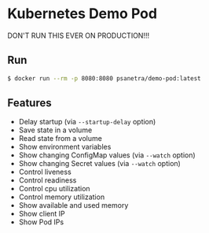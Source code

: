# Kubernetes Demo Pod

DON'T RUN THIS EVER ON PRODUCTION!!!

## Run

```bash
$ docker run --rm -p 8080:8080 psanetra/demo-pod:latest
```

## Features

* Delay startup (via `--startup-delay` option)
* Save state in a volume
* Read state from a volume
* Show environment variables
* Show changing ConfigMap values (via `--watch` option)
* Show changing Secret values (via `--watch` option)
* Control liveness
* Control readiness
* Control cpu utilization
* Control memory utilization
* Show available and used memory
* Show client IP
* Show Pod IPs
